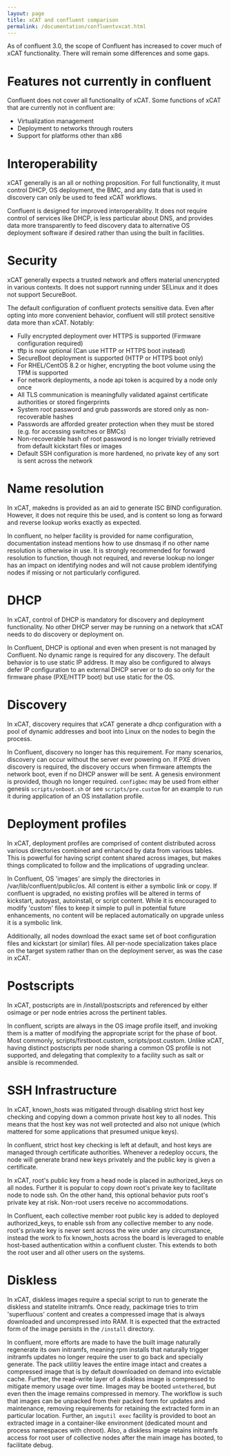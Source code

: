 ```yaml
---
layout: page
title: xCAT and confluent comparison
permalink: /documentation/confluentvxcat.html
---
```


As of confluent 3.0, the scope of Confluent has increased to cover much of xCAT functionality. There will
remain some differences and some gaps.

# Features not currently in confluent

Confluent does not cover all functionality of xCAT. Some functions of xCAT that are currently not in confluent are:

* Virtualization management
* Deployment to networks through routers
* Support for platforms other than x86

# Interoperability

xCAT generally is an all or nothing proposition. For full functionality, it must control DHCP, OS deployment, the BMC, and any data that is used in discovery can only
be used to feed xCAT workflows.

Confluent is designed for improved interoperability. It does not require control of services like DHCP, is less particular about DNS, and provides data more transparently
to feed discovery data to alternative OS deployment software if desired rather than using the built in facilities.

# Security

xCAT generally expects a trusted network and offers material unencrypted in various contexts. It does not support running under SELinux and it does not support SecureBoot.

The default configuration of confluent protects sensitive data. Even after opting into more convenient behavior, confluent will still protect sensitive data more than xCAT. Notably:
* Fully encrypted deployment over HTTPS is supported (Firmware configuration required)
* tftp is now optional (Can use HTTP or HTTPS boot instead)
* SecureBoot deployment is supported (HTTP or HTTPS boot only)
* For RHEL/CentOS 8.2 or higher, encrypting the boot volume using the TPM is supported
* For network deployments, a node api token is acquired by a node only once
* All TLS communication is meaningfully validated against certificate authorities or stored fingerprints
* System root password and grub passwords are stored only as non-recoverable hashes
* Passwords are afforded greater protection when they must be stored (e.g. for accessing switches or BMCs)
* Non-recoverable hash of root password is no longer trivially retrieved from default kickstart files or images
* Default SSH configuration is more hardened, no private key of any sort is sent across the network

# Name resolution

In xCAT, makedns is provided as an aid to generate ISC BIND configuration. However, it does not require this be used,
and is content so long as forward and reverse lookup works exactly as expected.

In confluent, no helper facility is provided for name configuration, documentation instead mentions how to use dnsmasq
if no other name resolution is otherwise in use. It is strongly recommended for forward resolution to function, though
not required, and reverse lookup no longer has an impact on identifying nodes and will not cause problem identifying
nodes if missing or not particularly configured.

# DHCP

In xCAT, control of DHCP is mandatory for discovery and deployment functionality. No other DHCP server may be running
on a network that xCAT needs to do discovery or deployment on.

In Confluent, DHCP is optional and even when present is not managed by Confluent. No dynamic range is required for
any discovery. The default behavior is to use static IP address. It may also be configured to always defer IP configuration
to an external DHCP server or to do so only for the firmware phase (PXE/HTTP boot) but use static for the OS.

# Discovery

In xCAT, discovery requires that xCAT generate a dhcp configuration with a pool of dynamic addresses and boot into Linux on the
nodes to begin the process.

In Confluent, discovery no longer has this requirement. For many scenarios, discovery can occur without the server ever powering
on. If PXE driven discovery is required, the discovery occurs when firmware attempts the network boot, even if no DHCP answer
will be sent. A genesis environment is provided, though no longer required. `configbmc` may be used from either genesis `scripts/onboot.sh`
or see `scripts/pre.custom` for an example to run it during application of an OS installation profile.

# Deployment profiles

In xCAT, deployment profiles  are comprised of content distributed
across various directories combined and enhanced by data from various tables. This is powerful for having script content
shared across images, but makes things complicated to follow and the implications of upgrading unclear.

In Confluent, OS 'images' are simply the directories in /var/lib/confluent/public/os. All content is either a symbolic
link or copy. If confluent is upgraded, no existing profiles will be altered in terms of kickstart, autoyast, autoinstall,
or script content.  While it is encouraged to modify 'custom' files to keep it simple to pull in potential future enhancements,
no content will be replaced automatically on upgrade unless it is a symbolic link.

Additionally, all nodes download the exact same set of boot configuration files and kickstart (or similar) files. All per-node
specialization takes place on the target system rather than on the deployment server, as was the case in xCAT.

# Postscripts

In xCAT, postscripts are in /install/postscripts and referenced by either osimage or per node entries across the pertinent tables.

In confluent, scripts are always in the OS image profile itself, and invoking them is a matter of modifying the appropriate script
for the phase of boot. Most commonly, scripts/firstboot.custom, scripts/post.custom. Unlike xCAT, having distinct postscripts per
node sharing a common OS profile is not supported, and delegating that complexity to a facility such as salt or ansible is
recommended.

# SSH Infrastructure

In xCAT, known_hosts was mitigated through disabling strict host key checking and copying down a common private host key to all nodes.
This means that the host key was not well protected and also not unique (which mattered for some applications that presumed unique keys).

In confluent, strict host key checking is left at default, and host keys are managed through certificate authorities. Whenever a redeploy occurs,
the node will generate brand new keys privately and the public key is given a certificate.

In xCAT, root's public key from a head node is placed in authorized_keys on all nodes. Further it is popular to copy down root's private key
to facilitate node to node ssh. On the other hand, this optional behavior puts root's private key at risk.  Non-root users receive no accommodations.

In Confluent, each collective member root public key is added to deployed authorized_keys, to enable ssh from any collective member to any node.
root's private key is never sent across the wire under any circumstance, instead the work to fix known_hosts across the board is leveraged to
enable host-based authentication within a confluent cluster. This extends to both the root user and all other users on the systems.

# Diskless

In xCAT, diskless images require a special script to run to generate the diskless and statelite initramfs.  Once ready, packimage tries to trim 'superfluous' content and creates a
compressed image that is always downloaded and uncompressed into RAM. It is expected that the extracted form of the image persists in the `/install` directory.

In confluent, more efforts are made to have the built image naturally regenerate its own initramfs, meaning rpm installs that naturally trigger initramfs updates no longer require
the user to go back and specially generate.  The pack utilitiy leaves the entire image intact and creates a compressed image that is by default downloaded on demand into evictable cache.
Further, the read-write layer of a diskless image is compressed to mitigate memory usage over time. Images may be booted `untethered`, but even then the image remains compressed in memory.
The workflow is such that images can be unpacked from their packed form for updates and maintenance, removing requirements for retaining the extracted form in an particular location.  Further,
an `imgutil exec` facility is provided to boot an extracted image in a container-like environment (dedicated mount and process namespaces with chroot).  Also, a diskless image retains
initramfs access for root user of collective nodes after the main image has booted, to facilitate debug.

